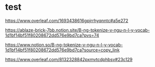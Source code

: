 # test

https://www.overleaf.com/1693438616gpjrrhyqnntc#a5e272


https://ablaze-brick-7bb.notion.site/B-ng-tokenize-v-ngu-n-l-y-vocab-1d1bf14bf51f80208672dd576e9bd7ca?pvs=74

https://www.notion.so/B-ng-tokenize-v-ngu-n-l-y-vocab-1d1bf14bf51f80208672dd576e9bd7ca?source=copy_link


https://www.overleaf.com/8132328842pxmvtcdphbsv#23c129
